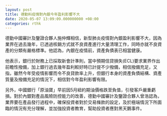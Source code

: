 ```yaml
---
layout: post
title: 德勤料疫情對內銀今年盈利影響不大
date: 2020-05-07 13:09:09.000000000 +08:00
categories: rthk
---
```


德勤中國審計及鑒證合夥人施仲輝相信，新型肺炎疫情對內銀盈利影響不大，因為業界在過去幾年，已透過核銷方式就不良資產進行大量清理工作，同時亦就不良資產的分類有嚴格標準。他認為，內銀在疫情前，資產負債表已相當健康。

他表示，銀行於財務上已採取新會計準則，當中預期信貸損失(ECL)要求業界作出前瞻性撥備，加上銀行過去幾年盈利較好時已計提不少撥備，相信撥備充足，又指，雖然今年受疫情影響而令不良貸款率上升，但銀行本身的資產負債結構、資產質量及撥備充足的情況下，相信對今年盈利影響有限。

另外，中國銀行「原油寶」早前因5月紐約期油價格跌至負值，引發客戶嚴重虧損。對於內銀對產品風險防控能力的改善，德勤中國審計及鑒證合夥人曾浩認為，業界要在產品發行過程中，確保投資者對於交易條款的設定，及於極端情況下所面臨的情況有充分理解，並加強投資者教育，幫助投資者應對黑天鵝事件。
